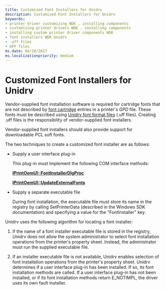 ```yaml
---
title: Customized Font Installers for Unidrv
description: Customized Font Installers for Unidrv
keywords:
- printer driver customizing WDK , installing components
- customizing printer drivers WDK , installing components
- installing custom printer driver components WDK
- font installers WDK Unidrv
- .uff files
- UFF files
ms.date: 04/20/2017
ms.localizationpriority: medium
---
```


# Customized Font Installers for Unidrv





Vendor-supplied font installation software is required for cartridge fonts that are not described by [font cartridge](font-cartridges.md) entries in a printer's *GPD* file. These fonts must be described using [Unidrv font format files](customized-font-management.md#ddk-unidrv-font-format-files-gg) (.uff files). Creating .uff files is the responsibility of vendor-supplied font installers.

Vendor-supplied font installers should also provide support for downloadable *PCL* soft fonts.

The two techniques to create a customized font installer are as follows:

-   Supply a user interface plug-in

    This plug-in must implement the following COM interface methods:

    [**IPrintOemUI::FontInstallerDlgProc**](/windows-hardware/drivers/ddi/prcomoem/nf-prcomoem-iprintoemui-fontinstallerdlgproc)

    [**IPrintOemUI::UpdateExternalFonts**](/windows-hardware/drivers/ddi/prcomoem/nf-prcomoem-iprintoemui-updateexternalfonts)

-   Supply a separate executable file

    During font installation, the executable file must store its name in the registry by calling SetPrinterData (described in the Windows SDK documentation) and specifying a value for the "FontInstaller" key.

Unidrv uses the following algorithm for locating a font installer:

1.  If the name of a font installer executable file is stored in the registry, Unidrv does not allow the system administrator to select font installation operations from the printer's property sheet. Instead, the administrator must run the supplied executable file.

2.  If an installer executable file is not available, Unidrv enables selection of font installation operations from the printer's property sheet. Unidrv determines if a user interface plug-in has been installed. If so, its font installation methods are called. If a user interface plug-in has not been installed, or if its font installation methods return E\_NOTIMPL, the driver uses its own fault installer.

 

